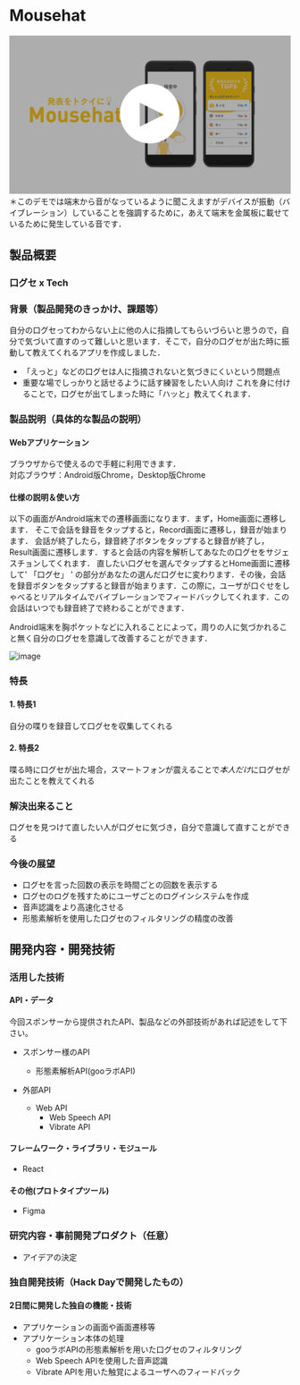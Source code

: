 # Mousehat

[![Product Name](image.png)](https://www.youtube.com/watch?v=G5rULR53uMk)
＊このデモでは端末から音がなっているように聞こえますがデバイスが振動（バイブレーション）していることを強調するために，あえて端末を金属板に載せているために発生している音です．
## 製品概要
### 口グセ x Tech

### 背景（製品開発のきっかけ、課題等）
自分の口グセってわからない上に他の人に指摘してもらいづらいと思うので，自分で気づいて直すのって難しいと思います．そこで，自分の口グセが出た時に振動して教えてくれるアプリを作成しました．
- 「えっと」などの口グセは人に指摘されないと気づきにくいという問題点
-  重要な場でしっかりと話せるように話す練習をしたい人向け
これを身に付けることで，口グセが出てしまった時に「ハッと」教えてくれます．
### 製品説明（具体的な製品の説明）

#### Webアプリケーション  
ブラウザからで使えるので手軽に利用できます．  
対応ブラウザ：Android版Chrome，Desktop版Chrome  

#### 仕様の説明＆使い方
以下の画面がAndroid端末での遷移画面になります．まず，Home画面に遷移します．
そこで会話を録音をタップすると，Record画面に遷移し，録音が始まります．
会話が終了したら，録音終了ボタンをタップすると録音が終了し，Result画面に遷移します．すると会話の内容を解析してあなたの口グセをサジェスチョンしてくれます．
直したい口グセを選んでタップするとHome画面に遷移して' 「口グセ」 ' の部分があなたの選んだ口グセに変わります．その後，会話を録音ボタンをタップすると録音が始まります．この際に，ユーザが口ぐせをしゃべるとリアルタイムでバイブレーションでフィードバックしてくれます．この会話はいつでも録音終了で終わることができます．  

Android端末を胸ポケットなどに入れることによって，周りの人に気づかれること無く自分の口グセを意識して改善することができます．

![image](https://user-images.githubusercontent.com/29916489/67154579-c7115c80-f339-11e9-9e3b-efbd20578ea6.png)

### 特長

#### 1. 特長1  
自分の喋りを録音して口グセを収集してくれる  

#### 2. 特長2  
喋る時に口グセが出た場合，スマートフォンが震えることで*本人だけ*に口グセが出たことを教えてくれる  


### 解決出来ること  
口グセを見つけて直したい人が口グセに気づき，自分で意識して直すことができる    

### 今後の展望  
- 口グセを言った回数の表示を時間ごとの回数を表示する  
- 口グセのログを残すためにユーザごとのログインシステムを作成  
- 音声認識をより高速化させる  
- 形態素解析を使用した口グセのフィルタリングの精度の改善  

## 開発内容・開発技術  
### 活用した技術  
#### API・データ  
今回スポンサーから提供されたAPI、製品などの外部技術があれば記述をして下さい。  

* スポンサー様のAPI
  * 形態素解析API(gooラボAPI)  

* 外部API
  * Web API
    * Web Speech API
    * Vibrate API 

#### フレームワーク・ライブラリ・モジュール
* React  

#### その他(プロトタイプツール)
* Figma  

### 研究内容・事前開発プロダクト（任意）

* アイデアの決定  

### 独自開発技術（Hack Dayで開発したもの） 
#### 2日間に開発した独自の機能・技術  
* アプリケーションの画面や画面遷移等  
* アプリケーション本体の処理  
  * gooラボAPIの形態素解析を用いた口グセのフィルタリング  
  * Web Speech APIを使用した音声認識  
  * Vibrate APIを用いた触覚によるユーザへのフィードバック  